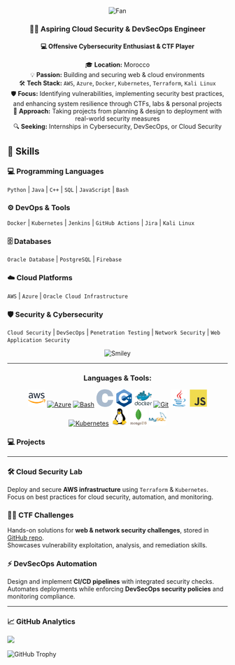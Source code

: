 <!-- ================= PROFILE & ABOUT ================= -->

<p align="center">
  <img src="https://github.com/fnky/fnky/raw/fnky/img/fan-1.gif" alt="Fan" width="150">
 
</p>

<h3 align="center">🏄‍♂️ Aspiring Cloud Security & DevSecOps Engineer</h3>
<h4 align="center">💻 Offensive Cybersecurity Enthusiast & CTF Player</h4>

<p align="center">
🎓 <strong>Location:</strong> Morocco<br>
💡 <strong>Passion:</strong> Building and securing web & cloud environments<br>
🛠️ <strong>Tech Stack:</strong> <code>AWS</code>, <code>Azure</code>, <code>Docker</code>, <code>Kubernetes</code>, <code>Terraform</code>, <code>Kali Linux</code><br>
🛡️ <strong>Focus:</strong> Identifying vulnerabilities, implementing security best practices, and enhancing system resilience through CTFs, labs & personal projects<br>
🚀 <strong>Approach:</strong> Taking projects from planning & design to deployment with real-world security measures<br>
🔍 <strong>Seeking:</strong> Internships in Cybersecurity, DevSecOps, or Cloud Security
</p>



## 🧩 Skills

### 💻 Programming Languages
`Python` | `Java` | `C++` | `SQL` | `JavaScript` | `Bash`

### ⚙️ DevOps & Tools
`Docker` | `Kubernetes` | `Jenkins` | `GitHub Actions` | `Jira` | `Kali Linux`

### 🗄️ Databases
`Oracle Database` | `PostgreSQL` | `Firebase`

### ☁️ Cloud Platforms
`AWS` | `Azure` | `Oracle Cloud Infrastructure`

### 🛡️ Security & Cybersecurity
`Cloud Security` | `DevSecOps` | `Penetration Testing` | `Network Security` | `Web Application Security`




<p align="center">
  <img src="https://github.com/fnky/fnky/raw/fnky/img/smile.gif" alt="Smiley" width="50">
</p>


<hr>

<!-- ================= LANGUAGES & TOOLS ================= -->
<h3 align="center">Languages & Tools:</h3>
<p align="center">
  <a href="https://aws.amazon.com" target="_blank"><img src="https://raw.githubusercontent.com/devicons/devicon/master/icons/amazonwebservices/amazonwebservices-original-wordmark.svg" alt="AWS" width="40"/></a>
  <a href="https://azure.microsoft.com/" target="_blank"><img src="https://www.vectorlogo.zone/logos/microsoft_azure/microsoft_azure-icon.svg" alt="Azure" width="40"/></a>
  <a href="https://www.gnu.org/software/bash/" target="_blank"><img src="https://www.vectorlogo.zone/logos/gnu_bash/gnu_bash-icon.svg" alt="Bash" width="40"/></a>
  <a href="https://www.cprogramming.com/" target="_blank"><img src="https://raw.githubusercontent.com/devicons/devicon/master/icons/c/c-original.svg" alt="C" width="40"/></a>
  <a href="https://www.w3schools.com/cpp/" target="_blank"><img src="https://raw.githubusercontent.com/devicons/devicon/master/icons/cplusplus/cplusplus-original.svg" alt="C++" width="40"/></a>
  <a href="https://www.docker.com/" target="_blank"><img src="https://raw.githubusercontent.com/devicons/devicon/master/icons/docker/docker-original-wordmark.svg" alt="Docker" width="40"/></a>
  <a href="https://git-scm.com/" target="_blank"><img src="https://www.vectorlogo.zone/logos/git-scm/git-scm-icon.svg" alt="Git" width="40"/></a>
  <a href="https://www.java.com" target="_blank"><img src="https://raw.githubusercontent.com/devicons/devicon/master/icons/java/java-original.svg" alt="Java" width="40"/></a>
  <a href="https://developer.mozilla.org/en-US/docs/Web/JavaScript" target="_blank"><img src="https://raw.githubusercontent.com/devicons/devicon/master/icons/javascript/javascript-original.svg" alt="JavaScript" width="40"/></a>
  <a href="https://kubernetes.io" target="_blank"><img src="https://www.vectorlogo.zone/logos/kubernetes/kubernetes-icon.svg" alt="Kubernetes" width="40"/></a>
  <a href="https://www.linux.org/" target="_blank"><img src="https://raw.githubusercontent.com/devicons/devicon/master/icons/linux/linux-original.svg" alt="Linux" width="40"/></a>
  <a href=https://img.shields.io/badge/Kali_Linux-557C94?style=for-the-badge&logo=kalilinux&logoColor=white /a></a>
  <a href="https://www.mongodb.com/" target="_blank"><img src="https://raw.githubusercontent.com/devicons/devicon/master/icons/mongodb/mongodb-original-wordmark.svg" alt="MongoDB" width="40"/></a>
  <a href="https://www.mysql.com/" target="_blank"><img src="https://raw.githubusercontent.com/devicons/devicon/master/icons/mysql/mysql-original-wordmark.svg" alt="MySQL" width="40"/></a>
</p>
<h3><strong>💻 Projects</strong></h3>
<hr>

### 🛠️ **Cloud Security Lab**
Deploy and secure **AWS infrastructure** using `Terraform` & `Kubernetes`.  
Focus on best practices for cloud security, automation, and monitoring.

### 🕵️‍♂️ **CTF Challenges**
Hands-on solutions for **web & network security challenges**, stored in [GitHub repo](https://github.com/mtaha-sec).  
Showcases vulnerability exploitation, analysis, and remediation skills.

### ⚡ **DevSecOps Automation**
Design and implement **CI/CD pipelines** with integrated security checks.  
Automates deployments while enforcing **DevSecOps security policies** and monitoring compliance.
<hr>
<h3><strong>📈 GitHub Analytics</strong></h3>

<picture>
  <source
    srcset="https://github-readme-stats.vercel.app/api?username=mtaha-sec&show_icons=true&bg_color=000000&title_color=00FF00&text_color=00FF00&icon_color=00FF00&border_color=00FF00"
    media="(prefers-color-scheme: dark)"
  />
  <source
    srcset="https://github-readme-stats.vercel.app/api?username=mtaha-sec&show_icons=true&bg_color=000000&title_color=00FF00&text_color=00FF00&icon_color=00FF00&border_color=00FF00"
    media="(prefers-color-scheme: light), (prefers-color-scheme: no-preference)"
  />
  <img src="https://github-readme-stats.vercel.app/api?username=mtaha-sec&show_icons=true&bg_color=000000&title_color=00FF00&text_color=00FF00&icon_color=00FF00&border_color=00FF00" />
</picture>


![GitHub Trophy](https://github-profile-trophy.vercel.app/?username=mtaha-sec&theme=matrix&column=4&row=2)




